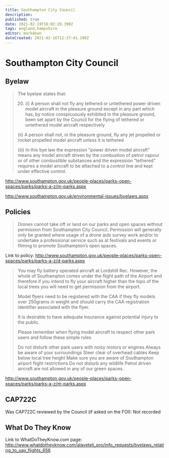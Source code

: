 ```yaml
---
title: Southampton City Council
description: 
published: true
date: 2021-02-19T16:02:28.390Z
tags: england,hampshire
editor: markdown
dateCreated: 2021-02-16T12:37:41.180Z
---
```


# Southampton City Council


## Byelaw
> The byelaw states that:
>
> 20. (i) A person shall not fly any tethered or untethered power driven model aircraft in the pleasure ground except in any part which has, by notice conspicuously exhibited in the pleasure ground, been set apart by the Council for the flying of tethered or untethered model aircraft respectively
>
> (ii) A person shall not, in the pleasure ground, fly any jet propelled or rocket propelled model aircraft unless it is tethered
>
> (iii) In this bye law the expression "power driven model aircraft" means any model aircraft driven by the combustion of petrol vapour or of other combustible substances and the expression "tethered" requires a model aircraft to be attached to a control line and kept under effective control.

http://www.southampton.gov.uk/people-places/parks-open-spaces/parks/parks-a-z/m-parks.aspx

http://www.southampton.gov.uk/environmental-issues/byelaws.aspx

## Policies
> Drones cannot take off or land on our parks and open spaces without permission from Southampton City Council. Permission will generally only be granted where usage of a drone aids survey work and/or to undertake a professional service such as at festivals and events or filming to promote Southampton’s open spaces.

Link to policy:
http://www.southampton.gov.uk/people-places/parks-open-spaces/parks/parks-a-z/d-parks.aspx

> You may fly battery operated aircraft at Lordshill Rec. However, the whole of Southampton comes under the flight path of the Airport and therefore if you intend to fly your aircraft higher than the tops of the local trees you will need to get permission from the airport.
> 
> Model flyers need to be registered with the CAA if they fly models over 250grams in weight and should carry the CAA registration identifier associated with the flyer.
>
> It is desirable to have adequate insurance against potential injury to the public.
>
> Please remember when flying model aircraft to respect other park users and follow these simple rules
>
> Do not disturb other park users with noisy motors or engines 
> Always be aware of your surroundings
> Steer clear of overhead cables 
> Keep below local tree height
> Make sure you are aware of Southampton airport flight restrictions
> Do not disturb any wildlife
> Petrol driven aircraft are not allowed in any of our green spaces.


http://www.southampton.gov.uk/people-places/parks-open-spaces/parks/parks-a-z/m-parks.aspx

## CAP722C

Was CAP722C reviewed by the Council (if asked on the FOI): Not recorded

## What Do They Know

Link to WhatDoTheyKnow.com page:
http://www.whatdotheyknow.com/alaveteli_pro/info_requests/byelaws_relating_to_uav_flights_656

